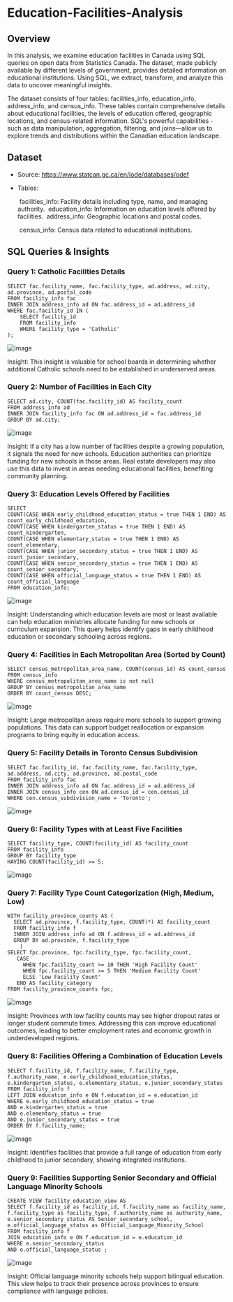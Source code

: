 # Education-Facilities-Analysis

## Overview
In this analysis, we examine education facilities in Canada using SQL queries on open data from Statistics Canada. The dataset, made publicly available by different levels of government, provides detailed information on educational institutions. Using SQL, we extract, transform, and analyze this data to uncover meaningful insights.

The dataset consists of four tables: facilities_info, education_info, address_info, and census_info. These tables contain comprehensive details about educational facilities, the levels of education offered, geographic locations, and census-related information. SQL's powerful capabilities - such as data manipulation, aggregation, filtering, and joins—allow us to explore trends and distributions within the Canadian education landscape.

## Dataset
* Source: https://www.statcan.gc.ca/en/lode/databases/odef
* Tables:
  
  &nbsp;facilities_info: Facility details including type, name, and managing authority.
  &nbsp;education_info: Information on education levels offered by facilities.
  &nbsp;address_info: Geographic locations and postal codes.
  
  &nbsp;census_info: Census data related to educational institutions.

## SQL Queries & Insights

### Query 1: Catholic Facilities Details
    SELECT fac.facility_name, fac.facility_type, ad.address, ad.city, ad.province, ad.postal_code
    FROM facility_info fac
    INNER JOIN address_info ad ON fac.address_id = ad.address_id
    WHERE fac.facility_id IN (
        SELECT facility_id
        FROM facility_info
        WHERE facility_type = 'Catholic'
    );

![image](https://github.com/user-attachments/assets/a9d18f24-6b5a-495f-92bb-a83316e85332)

Insight: This insight is valuable for school boards in determining whether additional Catholic schools need to be established in underserved areas.

### Query 2: Number of Facilities in Each City
    SELECT ad.city, COUNT(fac.facility_id) AS facility_count
    FROM address_info ad
    INNER JOIN facility_info fac ON ad.address_id = fac.address_id
    GROUP BY ad.city;

![image](https://github.com/user-attachments/assets/84b3d22d-6a3f-4b96-8738-ab15b1f1cd7a)


Insight: If a city has a low number of facilities despite a growing population, it signals the need for new schools. Education authorities can prioritize funding for new schools in those areas. Real estate developers may also use this data to invest in areas needing educational facilities, benefiting community planning.

### Query 3: Education Levels Offered by Facilities
    SELECT
    COUNT(CASE WHEN early_childhood_education_status = true THEN 1 END) AS count_early_childhood_education,
    COUNT(CASE WHEN kindergarten_status = true THEN 1 END) AS count_kindergarten,
    COUNT(CASE WHEN elementary_status = true THEN 1 END) AS count_elementary,
    COUNT(CASE WHEN junior_secondary_status = true THEN 1 END) AS count_junior_secondary,
    COUNT(CASE WHEN senior_secondary_status = true THEN 1 END) AS count_senior_secondary,
    COUNT(CASE WHEN official_language_status = true THEN 1 END) AS count_official_language
    FROM education_info;

![image](https://github.com/user-attachments/assets/1478b3f6-e061-4f54-ae53-cb9ff90eb88f)

Insight: Understanding which education levels are most or least available can help education ministries allocate funding for new schools or curriculum expansion. This query helps identify gaps in early childhood education or secondary schooling across regions.

### Query 4: Facilities in Each Metropolitan Area (Sorted by Count)
    SELECT census_metropolitan_area_name, COUNT(census_id) AS count_census
    FROM census_info
    WHERE census_metropolitan_area_name is not null
    GROUP BY census_metropolitan_area_name 
    ORDER BY count_census DESC;

![image](https://github.com/user-attachments/assets/4474a6d5-d86b-4dad-997c-0ba999998389)

Insight: Large metropolitan areas require more schools to support growing populations. This data can support budget reallocation or expansion programs to bring equity in education access.

### Query 5: Facility Details in Toronto Census Subdivision
    SELECT fac.facility_id, fac.facility_name, fac.facility_type, ad.address, ad.city, ad.province, ad.postal_code
    FROM facility_info fac
    INNER JOIN address_info ad ON fac.address_id = ad.address_id
    INNER JOIN census_info cen ON ad.census_id = cen.census_id
    WHERE cen.census_subdivision_name = 'Toronto';

![image](https://github.com/user-attachments/assets/4f42ddc3-d3dd-403a-b7fb-a14a452b123b)

### Query 6: Facility Types with at Least Five Facilities
    SELECT facility_type, COUNT(facility_id) AS facility_count
    FROM facility_info
    GROUP BY facility_type
    HAVING COUNT(facility_id) >= 5;

![image](https://github.com/user-attachments/assets/d343e01e-6269-4485-a681-941048aebc91)

### Query 7: Facility Type Count Categorization (High, Medium, Low)
    WITH facility_province_counts AS (
      SELECT ad.province, f.facility_type, COUNT(*) AS facility_count
      FROM facility_info f
      INNER JOIN address_info ad ON f.address_id = ad.address_id
      GROUP BY ad.province, f.facility_type
        )
    SELECT fpc.province, fpc.facility_type, fpc.facility_count,
       CASE
         WHEN fpc.facility_count >= 10 THEN 'High Facility Count'
         WHEN fpc.facility_count >= 5 THEN 'Medium Facility Count'
         ELSE 'Low Facility Count'
       END AS facility_category
    FROM facility_province_counts fpc;

![image](https://github.com/user-attachments/assets/79c80f12-334a-4eda-83e7-26fd6ae2272a)

Insight: Provinces with low facility counts may see higher dropout rates or longer student commute times. Addressing this can improve educational outcomes, leading to better employment rates and economic growth in underdeveloped regions.

### Query 8: Facilities Offering a Combination of Education Levels
    SELECT f.facility_id, f.facility_name, f.facility_type, f.authority_name, e.early_childhood_education_status, e.kindergarten_status, e.elementary_status, e.junior_secondary_status
    FROM facility_info f
    LEFT JOIN education_info e ON f.education_id = e.education_id
    WHERE e.early_childhood_education_status = true
    AND e.kindergarten_status = true
    AND e.elementary_status = true
    AND e.junior_secondary_status = true
    ORDER BY f.facility_name;

![image](https://github.com/user-attachments/assets/334be59d-988c-4eb8-bb1d-3bccd4e6134b)

Insight: Identifies facilities that provide a full range of education from early childhood to junior secondary, showing integrated institutions.

### Query 9: Facilities Supporting Senior Secondary and Official Language Minority Schools
    CREATE VIEW facility_education_view AS
    SELECT f.facility_id as facility_id, f.facility_name as facility_name, f.facility_type as facility_type, f.authority_name as authority_name,
    e.senior_secondary_status AS Senior_secondary_school, e.official_language_status as Official_Language_Minority_School 
    FROM facility_info f
    JOIN education_info e ON f.education_id = e.education_id
    WHERE e.senior_secondary_status 
    AND e.official_language_status ;

![image](https://github.com/user-attachments/assets/fc192b28-6acb-42e8-94b2-6f0699e09e78)

Insight: Official language minority schools help support bilingual education. This view helps to track their presence across provinces to ensure compliance with language policies.


